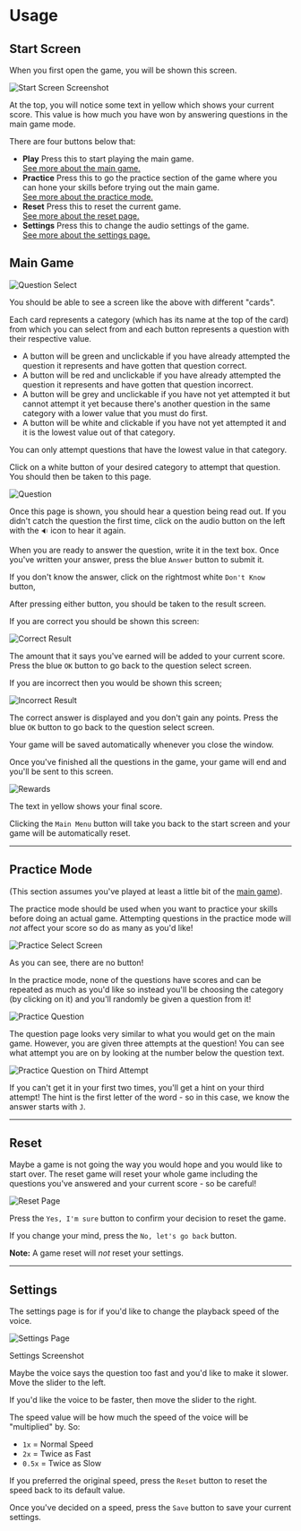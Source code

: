 # Usage

## Start Screen

When you first open the game, you will be shown this screen.

![Start Screen Screenshot](images/start.png)

At the top, you will notice some text in yellow which shows your current score. This value is how much you have won by answering questions in the main game mode.

There are four buttons below that:

- **Play**
Press this to start playing the main game.\
[See more about the main game.](#main-game)
- **Practice**
Press this to go the practice section of the game where you can hone your skills before trying out the main game.\
[See more about the practice mode.](#practice-mode)
- **Reset**
Press this to reset the current game.\
[See more about the reset page.](#reset)
- **Settings**
Press this to change the audio settings of the game.\
[See more about the settings page.](#settings)

## Main Game

![Question Select](images/select.png)

You should be able to see a screen like the above with different "cards".

Each card represents a category (which has its name at the top of the card) from which you can select from and each button represents a question with their respective value.

- A button will be green and unclickable if you have already attempted the question it represents and have gotten that question correct.
- A button will be red and unclickable if you have already attempted the question it represents and have gotten that question incorrect.
- A button will be grey and unclickable if you have not yet attempted it but cannot attempt it yet because there's another question in the same category with a lower value that you must do first.
- A button will be white and clickable if you have not yet attempted it and it is the lowest value out of that category.

You can only attempt questions that have the lowest value in that category.

Click on a white button of your desired category to attempt that question. You should then be taken to this page.

![Question](images/question.png)

Once this page is shown, you should hear a question being read out. If you didn't catch the question the first time, click on the audio button on the left with the `🔉` icon to hear it again.

When you are ready to answer the question, write it in the text box. Once you've written your answer, press the blue `Answer` button to submit it.

If you don't know the answer, click on the rightmost white `Don't Know` button,

After pressing either button, you should be taken to the result screen.

If you are correct you should be shown this screen:

![Correct Result](images/correct.png)

The amount that it says you've earned will be added to your current score.
Press the blue `OK` button to go back to the question select screen.

If you are incorrect then you would be shown this screen;

![Incorrect Result](images/incorrect.png)

The correct answer is displayed and you don't gain any points.
Press the blue `OK` button to go back to the question select screen.

Your game will be saved automatically whenever you close the window.

Once you've finished all the questions in the game, your game will end and you'll be sent to this screen.

![Rewards](images/reward.png)

The text in yellow shows your final score.

Clicking the `Main Menu` button will take you back to the start screen and your game will be automatically reset.

---

## Practice Mode

(This section assumes you've played at least a little bit of the [main game](#main-game)).

The practice mode should be used when you want to practice your skills before doing an actual game. Attempting questions in the practice mode will *not* affect your score so do as many as you'd like!

![Practice Select Screen](images/practice.png)

As you can see, there are no button!

In the practice mode, none of the questions have scores and can be repeated as much as you'd like so instead you'll be choosing the category (by clicking on it) and you'll randomly be given a question from it!

![Practice Question](images/practice-question.png)

The question page looks very similar to what you would get on the main game. However, you are given three attempts at the question! You can see what attempt you are on by looking at the number below the question text.

![Practice Question on Third Attempt](images/practice-question.png)

If you can't get it in your first two times, you'll get a hint on your third attempt! The hint is the first letter of the word - so in this case, we know the answer starts with `J`.

---

## Reset

Maybe a game is not going the way you would hope and you would like to start over. The reset game will reset your whole game including the questions you've answered and your current score - so be careful!

![Reset Page](images/reset.png)

Press the `Yes, I'm sure` button to confirm your decision to reset the game.

If you change your mind, press the `No, let's go back` button.

**Note:** A game reset will *not* reset your settings.

---

## Settings

The settings page is for if you'd like to change the playback speed of the voice.

![Settings Page](images/settings.png)

Settings Screenshot

Maybe the voice says the question too fast and you'd like to make it slower. Move the slider to the left.

If you'd like the voice to be faster, then move the slider to the right.

The speed value will be how much the speed of the voice will be "multiplied" by.
So:

- `1x` = Normal Speed
- `2x` = Twice as Fast
- `0.5x` = Twice as Slow

If you preferred the original speed, press the `Reset` button to reset the speed back to its default value.

Once you've decided on a speed, press the `Save` button to save your current settings.